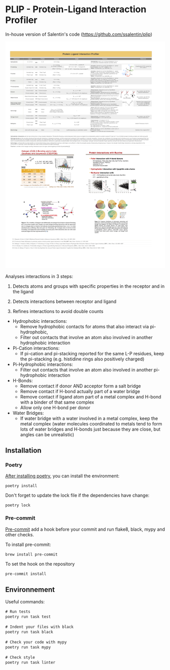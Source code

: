 # PLIP - Protein-Ligand Interaction Profiler
In-house version of Salentin's code (https://github.com/ssalentin/plip)

![PLIP](docs/PLIP_summary.png)

Analyses interactions in 3 steps:
1. Detects atoms and groups with specific properties in the receptor and in the ligand

2. Detects interactions between receptor and ligand

3. Refines interactions to avoid double counts
  - Hydrophobic interactions:
      * Remove hydrophobic contacts for atoms that also interact via pi-hydrophobic,
      * Filter out contacts that involve an atom also involved in another hydrophobic interaction
  - Pi-Cation interactions:
      * If pi-cation and pi-stacking reported for the same L-P residues, keep the pi-stacking (e.g. histidine rings also positively charged)
  - Pi-Hydrophobic interactions:
      * Filter out contacts that involve an atom also involved in another pi-hydrophobic interaction
  - H-Bonds:
      * Remove contact if donor AND acceptor form a salt bridge
      * Remove contact if H-bond actually part of a water bridge
      * Remove contact if ligand atom part of a metal complex and H-bond with a binder of that same complex
      * Allow only one H-bond per donor
  - Water Bridges:
      * If water bridge with a water involved in a metal complex, keep the metal complex (water molecules coordinated to metals tend to form lots of water bridges and H-bonds just because they are close, but angles can be unrealistic)


## Installation

### Poetry

[After installing poetry](https://python-poetry.org/docs/#installation),
 you can install the environment:
```
poetry install
```

Don't forget to update the lock file if the dependencies have change:
```
poetry lock
```

### Pre-commit

[Pre-commit](https://pre-commit.com/) add a hook before your commit
and run flake8, black, mypy and other checks.

To install pre-commit:
```
brew install pre-commit
```

To set the hook on the repository
```bash
pre-commit install
```

## Environnement

Useful commands:
```
# Run tests
poetry run task test

# Indent your files with black
poetry run task black

# Check your code with mypy
poetry run task mypy

# Check style
poetry run task linter
```

